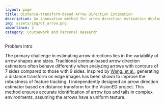 ```yaml
---
layout: page
title: Distance-transform-based Arrow Direction Estimation
description: An innovative method for arrow direction estimation deployed in VisionED.
img: assets/img/dt_arrow.png
importance: 3
category: Coursework and Personal Research
---
```


Problem Intro

The primary challenge in estimating arrow directions lies in the variability of arrow shapes and sizes. Traditional contour-based arrow direction estimators often behave differently when analyzing arrows with contours of 7 sides compared to those with 9 sides. Inspired by <a href="https://ieeexplore.ieee.org/document/10048516" target="_blank">Wang, et al.</a>, generating a distance transform on edge images has been shown to improve the robustness of feature tracking. I independently designed an arrow direction estimator based on distance transform for the VisionED project. This method ensures accurate identification of arrow tips and tails in complex environments, assuming the arrows have a uniform texture.